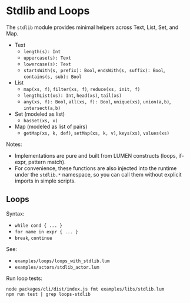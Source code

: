 # Stdlib and Loops

The `stdlib` module provides minimal helpers across Text, List, Set, and Map.

- Text
  - `length(s): Int`
  - `uppercase(s): Text`
  - `lowercase(s): Text`
  - `startsWith(s, prefix): Bool`, `endsWith(s, suffix): Bool`, `contains(s, sub): Bool`
- List
  - `map(xs, f)`, `filter(xs, f)`, `reduce(xs, init, f)`
  - `lengthList(xs): Int`, `head(xs)`, `tail(xs)`
  - `any(xs, f): Bool`, `all(xs, f): Bool`, `unique(xs)`, `union(a,b)`, `intersect(a,b)`
- Set (modeled as list)
  - `hasSet(xs, x)`
- Map (modeled as list of pairs)
  - `getMap(xs, k, def)`, `setMap(xs, k, v)`, `keys(xs)`, `values(xs)`

Notes:
- Implementations are pure and built from LUMEN constructs (loops, if-expr, pattern match).
- For convenience, these functions are also injected into the runtime under the `stdlib.*` namespace, so you can call them without explicit imports in simple scripts.

## Loops

Syntax:
- `while cond { ... }`
- `for name in expr { ... }`
- `break`, `continue`

See:
- `examples/loops/loops_with_stdlib.lum`
- `examples/actors/stdlib_actor.lum`

Run loop tests:
```
node packages/cli/dist/index.js fmt examples/libs/stdlib.lum
npm run test | grep loops-stdlib
```